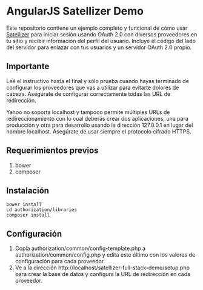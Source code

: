 # AngularJS Satellizer Demo

Este repositorio contiene un ejemplo completo y funcional de cómo usar [Satellizer](https://github.com/sahat/satellizer) para iniciar sesión usando OAuth 2.0 con diversos proveedores en tu sitio y recibir información del perfil del usuario. Incluye el código del lado del servidor para enlazar con tus usuarios y un servidor OAuth 2.0 propio.

## Importante

Leé el instructivo hasta el final y sólo prueba cuando hayas terminado de configurar los proveedores que vas a utilizar para evitarte dolores de cabeza. Asegúrate de configurar correctamente todas las URL de redirección.

Yahoo no soporta localhost y tampoco permite múltiples URLs de redireccionamiento con lo cual deberás crear dos aplicaciones, una para producción y otra para desarrollo usando la dirección 127.0.0.1 en lugar del nombre localhost. Asegúrate de usar siempre el protocolo cifrado HTTPS.

## Requerimientos previos

1. bower
2. composer

## Instalación

```
bower install
cd authorization/libraries
composer install
```

## Configuración

1. Copia authorization/common/config-template.php a authorization/common/config.php y edita este último con los valores de configuración para cada proveedor.
2. Ve a la dirección http://localhost/satellizer-full-stack-demo/setup.php para crear la base de datos y configura la URL de redirección en cada proveedor.
